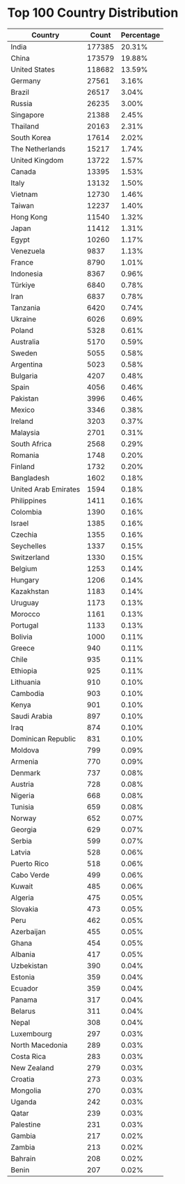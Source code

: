 # Top 100 Country Distribution
| Country | Count | Percentage |
|----|----|----|
| India | 177385 | 20.31% |
| China | 173579 | 19.88% |
| United States | 118682 | 13.59% |
| Germany | 27561 | 3.16% |
| Brazil | 26517 | 3.04% |
| Russia | 26235 | 3.00% |
| Singapore | 21388 | 2.45% |
| Thailand | 20163 | 2.31% |
| South Korea | 17614 | 2.02% |
| The Netherlands | 15217 | 1.74% |
| United Kingdom | 13722 | 1.57% |
| Canada | 13395 | 1.53% |
| Italy | 13132 | 1.50% |
| Vietnam | 12730 | 1.46% |
| Taiwan | 12237 | 1.40% |
| Hong Kong | 11540 | 1.32% |
| Japan | 11412 | 1.31% |
| Egypt | 10260 | 1.17% |
| Venezuela | 9837 | 1.13% |
| France | 8790 | 1.01% |
| Indonesia | 8367 | 0.96% |
| Türkiye | 6840 | 0.78% |
| Iran | 6837 | 0.78% |
| Tanzania | 6420 | 0.74% |
| Ukraine | 6026 | 0.69% |
| Poland | 5328 | 0.61% |
| Australia | 5170 | 0.59% |
| Sweden | 5055 | 0.58% |
| Argentina | 5023 | 0.58% |
| Bulgaria | 4207 | 0.48% |
| Spain | 4056 | 0.46% |
| Pakistan | 3996 | 0.46% |
| Mexico | 3346 | 0.38% |
| Ireland | 3203 | 0.37% |
| Malaysia | 2701 | 0.31% |
| South Africa | 2568 | 0.29% |
| Romania | 1748 | 0.20% |
| Finland | 1732 | 0.20% |
| Bangladesh | 1602 | 0.18% |
| United Arab Emirates | 1594 | 0.18% |
| Philippines | 1411 | 0.16% |
| Colombia | 1390 | 0.16% |
| Israel | 1385 | 0.16% |
| Czechia | 1355 | 0.16% |
| Seychelles | 1337 | 0.15% |
| Switzerland | 1330 | 0.15% |
| Belgium | 1253 | 0.14% |
| Hungary | 1206 | 0.14% |
| Kazakhstan | 1183 | 0.14% |
| Uruguay | 1173 | 0.13% |
| Morocco | 1161 | 0.13% |
| Portugal | 1133 | 0.13% |
| Bolivia | 1000 | 0.11% |
| Greece | 940 | 0.11% |
| Chile | 935 | 0.11% |
| Ethiopia | 925 | 0.11% |
| Lithuania | 910 | 0.10% |
| Cambodia | 903 | 0.10% |
| Kenya | 901 | 0.10% |
| Saudi Arabia | 897 | 0.10% |
| Iraq | 874 | 0.10% |
| Dominican Republic | 831 | 0.10% |
| Moldova | 799 | 0.09% |
| Armenia | 770 | 0.09% |
| Denmark | 737 | 0.08% |
| Austria | 728 | 0.08% |
| Nigeria | 668 | 0.08% |
| Tunisia | 659 | 0.08% |
| Norway | 652 | 0.07% |
| Georgia | 629 | 0.07% |
| Serbia | 599 | 0.07% |
| Latvia | 528 | 0.06% |
| Puerto Rico | 518 | 0.06% |
| Cabo Verde | 499 | 0.06% |
| Kuwait | 485 | 0.06% |
| Algeria | 475 | 0.05% |
| Slovakia | 473 | 0.05% |
| Peru | 462 | 0.05% |
| Azerbaijan | 455 | 0.05% |
| Ghana | 454 | 0.05% |
| Albania | 417 | 0.05% |
| Uzbekistan | 390 | 0.04% |
| Estonia | 359 | 0.04% |
| Ecuador | 359 | 0.04% |
| Panama | 317 | 0.04% |
| Belarus | 311 | 0.04% |
| Nepal | 308 | 0.04% |
| Luxembourg | 297 | 0.03% |
| North Macedonia | 289 | 0.03% |
| Costa Rica | 283 | 0.03% |
| New Zealand | 279 | 0.03% |
| Croatia | 273 | 0.03% |
| Mongolia | 270 | 0.03% |
| Uganda | 242 | 0.03% |
| Qatar | 239 | 0.03% |
| Palestine | 231 | 0.03% |
| Gambia | 217 | 0.02% |
| Zambia | 213 | 0.02% |
| Bahrain | 208 | 0.02% |
| Benin | 207 | 0.02% |
